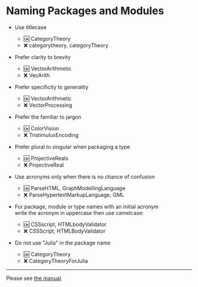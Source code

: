 # Naming Packages and Modules

- Use titlecase
  - :ok: CategoryTheory
  - :x:  categorytheory, categoryTheory
  
- Prefer clarity to brevity  
  - :ok: VectorArithmetic
  - :x:  VecArith
  
- Prefer specificity to generality  
  - :ok: VectorArithmetic
  - :x:  VectorProcessing

- Prefer the familiar to jargon  
  - :ok: ColorVision
  - :x:  TristimulusEncoding

- Prefer plural to singular when packaging a type
  - :ok: ProjectiveReals
  - :x:  ProjectiveReal

- Use acronyms only when there is no chance of confusion
  - :ok: ParseHTML, GraphModellingLanguage
  - :x: ParseHypertextMarkupLanguage, GML

- For package, module or type names with an initial acronym  
  write the acronym in uppercase then use camelcase:
  - :ok:  CSSscript, HTMLbodyValidator
  - :x:  CSSScript, HTMLBodyValidator
  
- Do not use "Julia" in the package name
  - :ok: CategoryTheory
  - :x:  CategoryTheoryForJulia

------  
    
Please see [the manual](http://docs.julialang.org/en/latest/manual/packages/#guidelines-for-naming-a-package).
